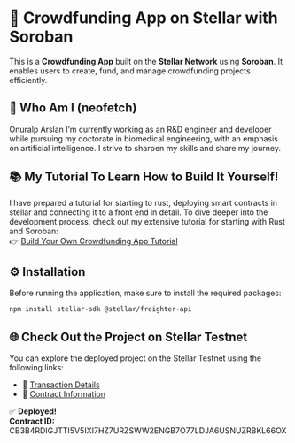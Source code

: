 # 🌟 Crowdfunding App on Stellar with Soroban

This is a **Crowdfunding App** built on the **Stellar Network** using **Soroban**. It enables users to create, fund, and manage crowdfunding projects efficiently.

## 👤 Who Am I (neofetch)
Onuralp Arslan
I’m currently working as an R&D engineer and developer while pursuing my doctorate in biomedical engineering, with an emphasis on artificial intelligence. 
I strive to sharpen my skills and share my journey.


## 📚 My Tutorial To Learn How to Build It Yourself!

I have prepared a tutorial for starting to rust, deploying smart contracts in stellar and connecting it to a front end in detail. To dive deeper into the development process, check out my extensive tutorial for starting with Rust and Soroban:  
👉 [Build Your Own Crowdfunding App Tutorial](https://github.com/onuralpArsln/stellarSoroban)

## ⚙️ Installation

Before running the application, make sure to install the required packages:

```bash
npm install stellar-sdk @stellar/freighter-api
```


## 🌐 Check Out the Project on Stellar Testnet

You can explore the deployed project on the Stellar Testnet using the following links:

* 🔗 [Transaction Details](https://stellar.expert/explorer/testnet/tx/f02167a953d05882c6b0a996a659d5523ff548452b727402a5f6a2cb58690aef)
* 🔗 [Contract Information](https://stellar.expert/explorer/testnet/contract/CB3B4RDIGJTTI5V5IXI7HZ7URZSWW2ENGB7O77LDJA6USNUZRBKL66OX)

✅ **Deployed!**  
**Contract ID:** CB3B4RDIGJTTI5V5IXI7HZ7URZSWW2ENGB7O77LDJA6USNUZRBKL66OX
